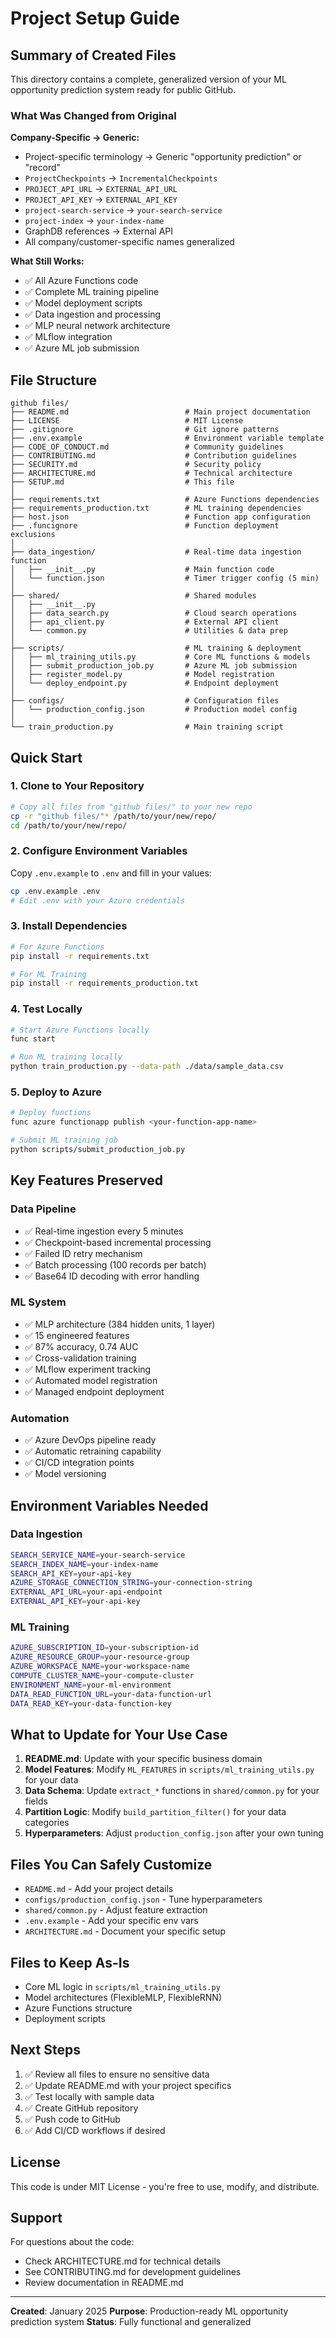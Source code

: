 # Project Setup Guide

## Summary of Created Files

This directory contains a complete, generalized version of your ML opportunity prediction system ready for public GitHub.

### What Was Changed from Original

**Company-Specific → Generic:**
- Project-specific terminology → Generic "opportunity prediction" or "record"
- `ProjectCheckpoints` → `IncrementalCheckpoints`
- `PROJECT_API_URL` → `EXTERNAL_API_URL`
- `PROJECT_API_KEY` → `EXTERNAL_API_KEY`
- `project-search-service` → `your-search-service`
- `project-index` → `your-index-name`
- GraphDB references → External API
- All company/customer-specific names generalized

**What Still Works:**
- ✅ All Azure Functions code
- ✅ Complete ML training pipeline
- ✅ Model deployment scripts
- ✅ Data ingestion and processing
- ✅ MLP neural network architecture
- ✅ MLflow integration
- ✅ Azure ML job submission

## File Structure

```
github files/
├── README.md                          # Main project documentation
├── LICENSE                            # MIT License
├── .gitignore                         # Git ignore patterns
├── .env.example                       # Environment variable template
├── CODE_OF_CONDUCT.md                 # Community guidelines
├── CONTRIBUTING.md                    # Contribution guidelines
├── SECURITY.md                        # Security policy
├── ARCHITECTURE.md                    # Technical architecture
├── SETUP.md                           # This file
│
├── requirements.txt                   # Azure Functions dependencies
├── requirements_production.txt        # ML training dependencies
├── host.json                          # Function app configuration
├── .funcignore                        # Function deployment exclusions
│
├── data_ingestion/                    # Real-time data ingestion function
│   ├── __init__.py                    # Main function code
│   └── function.json                  # Timer trigger config (5 min)
│
├── shared/                            # Shared modules
│   ├── __init__.py
│   ├── data_search.py                 # Cloud search operations
│   ├── api_client.py                  # External API client
│   └── common.py                      # Utilities & data prep
│
├── scripts/                           # ML training & deployment
│   ├── ml_training_utils.py           # Core ML functions & models
│   ├── submit_production_job.py       # Azure ML job submission
│   ├── register_model.py              # Model registration
│   └── deploy_endpoint.py             # Endpoint deployment
│
├── configs/                           # Configuration files
│   └── production_config.json         # Production model config
│
└── train_production.py                # Main training script

```

## Quick Start

### 1. Clone to Your Repository

```bash
# Copy all files from "github files/" to your new repo
cp -r "github files/"* /path/to/your/new/repo/
cd /path/to/your/new/repo/
```

### 2. Configure Environment Variables

Copy `.env.example` to `.env` and fill in your values:

```bash
cp .env.example .env
# Edit .env with your Azure credentials
```

### 3. Install Dependencies

```bash
# For Azure Functions
pip install -r requirements.txt

# For ML Training
pip install -r requirements_production.txt
```

### 4. Test Locally

```bash
# Start Azure Functions locally
func start

# Run ML training locally
python train_production.py --data-path ./data/sample_data.csv
```

### 5. Deploy to Azure

```bash
# Deploy functions
func azure functionapp publish <your-function-app-name>

# Submit ML training job
python scripts/submit_production_job.py
```

## Key Features Preserved

### Data Pipeline
- ✅ Real-time ingestion every 5 minutes
- ✅ Checkpoint-based incremental processing
- ✅ Failed ID retry mechanism
- ✅ Batch processing (100 records per batch)
- ✅ Base64 ID decoding with error handling

### ML System
- ✅ MLP architecture (384 hidden units, 1 layer)
- ✅ 15 engineered features
- ✅ 87% accuracy, 0.74 AUC
- ✅ Cross-validation training
- ✅ MLflow experiment tracking
- ✅ Automated model registration
- ✅ Managed endpoint deployment

### Automation
- ✅ Azure DevOps pipeline ready
- ✅ Automatic retraining capability
- ✅ CI/CD integration points
- ✅ Model versioning

## Environment Variables Needed

### Data Ingestion
```bash
SEARCH_SERVICE_NAME=your-search-service
SEARCH_INDEX_NAME=your-index-name
SEARCH_API_KEY=your-api-key
AZURE_STORAGE_CONNECTION_STRING=your-connection-string
EXTERNAL_API_URL=your-api-endpoint
EXTERNAL_API_KEY=your-api-key
```

### ML Training
```bash
AZURE_SUBSCRIPTION_ID=your-subscription-id
AZURE_RESOURCE_GROUP=your-resource-group
AZURE_WORKSPACE_NAME=your-workspace-name
COMPUTE_CLUSTER_NAME=your-compute-cluster
ENVIRONMENT_NAME=your-ml-environment
DATA_READ_FUNCTION_URL=your-data-function-url
DATA_READ_KEY=your-data-function-key
```

## What to Update for Your Use Case

1. **README.md**: Update with your specific business domain
2. **Model Features**: Modify `ML_FEATURES` in `scripts/ml_training_utils.py` for your data
3. **Data Schema**: Update `extract_*` functions in `shared/common.py` for your fields
4. **Partition Logic**: Modify `build_partition_filter()` for your data categories
5. **Hyperparameters**: Adjust `production_config.json` after your own tuning

## Files You Can Safely Customize

- `README.md` - Add your project details
- `configs/production_config.json` - Tune hyperparameters
- `shared/common.py` - Adjust feature extraction
- `.env.example` - Add your specific env vars
- `ARCHITECTURE.md` - Document your specific setup

## Files to Keep As-Is

- Core ML logic in `scripts/ml_training_utils.py`
- Model architectures (FlexibleMLP, FlexibleRNN)
- Azure Functions structure
- Deployment scripts

## Next Steps

1. ✅ Review all files to ensure no sensitive data
2. ✅ Update README.md with your project specifics
3. ✅ Test locally with sample data
4. ✅ Create GitHub repository
5. ✅ Push code to GitHub
6. ✅ Add CI/CD workflows if desired

## License

This code is under MIT License - you're free to use, modify, and distribute.

## Support

For questions about the code:
- Check ARCHITECTURE.md for technical details
- See CONTRIBUTING.md for development guidelines
- Review documentation in README.md

---

**Created**: January 2025
**Purpose**: Production-ready ML opportunity prediction system
**Status**: Fully functional and generalized
